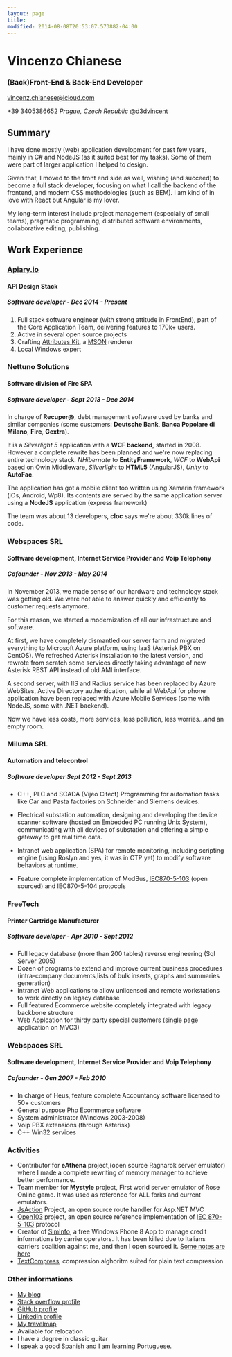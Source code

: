 ```yaml
---
layout: page
title: 
modified: 2014-08-08T20:53:07.573882-04:00
---
```

# Vincenzo Chianese

### (Back)Front-End & Back-End Developer
[vincenz.chianese@icloud.com](mailto:vincenz.chianese@icloud.com)

 +39 3405386652
 _Prague, Czech Republic_
 [@d3dvincent](http://twitter.com/D3DVincent)

## Summary

I have done mostly (web) application development for past few years, mainly in C# and NodeJS (as it suited best for my tasks). Some of them were part of larger application I helped to design.

Given that, I moved to the front end side as well, wishing (and succeed) to become a full stack developer, focusing on what I call the backend of the frontend, and modern CSS methodologies (such as BEM). I am kind of in love with React but Angular is my lover.

My long-term interest include project management (especially of small teams), pragmatic programming, distributed software environments, collaborative editing, publishing.

## Work Experience

### [Apiary.io](http://apiary.io)
#### API Design Stack
##### Software developer - **Dec 2014 - Present**

1. Full stack software engineer (with strong attitude in FrontEnd), part of the Core Application Team, delivering features to 170k+ users.
2. Active in several open source projects
3. Crafting [Attributes Kit](http://github.com/apiaryio/attributes-kit), a [MSON](https://github.com/apiaryio/MSON) renderer
4. Local Windows expert

### Nettuno Solutions
#### Software division of Fire SPA
##### Software developer - **Sept 2013 - Dec 2014**

In charge of **Recuper@**, debt management software used by banks and similar companies
(some customers: **Deutsche Bank**, **Banca Popolare di Milano**, **Fire**, **Gextra**).

It is a _Silverlight 5_ application with a **WCF backend**, started in 2008.
However a complete rewrite has been planned and we're now replacing entire technology stack.
_NHibernate_ to **EntityFramework**, _WCF_ to **WebApi** based on Owin Middleware,
_Silverlight_ to **HTML5** (AngularJS), _Unity_ to **AutoFac**.

The application has got a mobile client too written using Xamarin framework
(iOs, Android, Wp8). Its contents are served by the same application server
using a **NodeJS** application (express framework)

The team was about 13 developers, **cloc** says we're about 330k lines of code.

### Webspaces SRL
#### Software development, Internet Service Provider and Voip Telephony
##### Cofounder - **Nov 2013 - May 2014**

In November 2013, we made sense of our hardware and technology stack was getting old.
We were not able to answer quickly and efficiently to customer requests anymore.

 For this reason, we started a modernization of all our infrastructure and software.

At first, we have completely dismantled our server farm and migrated everything to Microsoft Azure platform,
using IaaS (Asterisk PBX on CentOS). We refreshed Asterisk installation to the latest version,
and rewrote from scratch some services directly taking advantage of new Asterisk
REST API instead of old AMI interface.

A second server, with IIS and Radius service has been replaced by Azure WebSites,
Active Directory authentication, while all WebApi for phone application have been
replaced with Azure Mobile Services (some with NodeJS, some with .NET backend).

Now we have less costs, more services, less pollution, less worries...and an empty room.


### Miluma SRL
#### Automation and telecontrol
##### Software developer **Sept 2012 - Sept 2013**

- C++, PLC and SCADA (Vijeo Citect) Programming for automation tasks like Car and Pasta
factories on Schneider and Siemens devices.


- Electrical substation automation, designing and developing the device scanner software
(hosted on Embedded PC running Unix System), communicating with all devices of
substation and offering a simple gateway to get real time data.

- Intranet web application (SPA) for remote monitoring, including scripting engine
(using Roslyn and yes, it was in CTP yet) to modify software behaviors at runtime.

- Feature complete implementation of ModBus, [IEC870-5-103](http://en.wikipedia.org/wiki/IEC_60870-5)
(open sourced) and IEC870-5-104 protocols


### FreeTech
#### Printer Cartridge Manufacturer
##### Software developer - **Apr 2010 - Sept 2012**
- Full legacy database (more than 200 tables) reverse engineering (Sql Server 2005)
- Dozen of programs to extend and improve current business procedures (intra-company documents,lists of bulk inserts, graphs and summaries generation)
- Intranet Web applications to allow unlicensed and remote workstations to work directly on legacy database
- Full featured Ecommerce website completely integrated with legacy backbone structure
- Web Applcation for thirdy party special customers (single page application on MVC3)



### Webspaces SRL
#### Software development, Internet Service Provider and Voip Telephony
##### Cofounder - **Gen 2007 - Feb 2010**
- In charge of Heus, feature complete Accountancy software licensed to 50+ customers
- General purpose Php Ecommerce software
- System administrator (Windows 2003-2008)
- Voip PBX extensions (through Asterisk)
- C++ Win32 services

### Activities

- Contributor for **eAthena** project,(open source Ragnarok server emulator) where I made a complete rewriting of memory manager to achieve better performance.
- Team member for **Mystyle** project, First world server emulator of Rose Online game. It was used as reference for ALL forks and current emulators.
- [JsAction](https://github.com/XVincentX/JsAction) Project, an open source route handler for Asp.NET MVC
- [Open103](https://github.com/XVincentX/Open103/) project, an open source reference implementation of [IEC 870-5-103](http://en.wikipedia.org/wiki/IEC_60870-5) protocol
- Creator of [SimInfo](https://github.com/XVincentX/SimInfo), a free Windows Phone 8 App to manage credit informations by carrier operators. It has been killed due to Italians carriers coalition against me, and then I open sourced it. [Some notes are here](http://vncz.js.org/building-siminfo/)
- [TextCompress](https://github.com/XVincentX/TextCompress), compression alghoritm suited for plain text compression


### Other informations
- [My blog](http://vncz.js.org)
- [Stack overflow profile](http://careers.stackoverflow.com/xvincentx)
- [GitHub profile](https://github.com/XVincentX)
- [LinkedIn profile](http://www.linkedin.com/pub/vincenzo-chianese/3b/75b/3a5)
- [My travelmap](http://www.tripadvisor.com/TravelMap-a_uid.4DB63840585B7A2E3704FEBCB1373876)
- Available for relocation
- I have a degree in classic guitar
- I speak a good Spanish and I am learning Portuguese.
